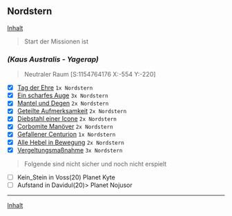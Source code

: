 ## Nordstern

[Inhalt](README.md#inhalt)

> Start der Missionen ist
### _**(Kaus Australis - Yagerap)**_
> Neutraler Raum [S:1154764176 X:-554 Y:-220]

- [x] [Tag der Ehre](m16.md#tag-der-ehre) `1x Nordstern`
- [x] [Ein scharfes Auge](m18.md#ein-scharfes-auge) `3x Nordstern`
- [x] [Mantel und Degen](m18.md#mantel-und-degen) `2x Nordstern`
- [x] [Geteilte Aufmerksamkeit](m18.md#geteilte-aufmerksamkeit) `2x Nordstern`
- [x] [Diebstahl einer Icone](m18.md#diebstahl-einer-icone) `2x Nordstern`
- [x] [Corbomite Manöver](m18.md#corbomite-manöver) `2x Nordstern`
- [x] [Gefallener Centurion](m18.md#gefallener-centurion) `1x Nordstern`
- [x] [Alle Hebel in Bewegung](mFöderation.md#alle-hebel-in-bewegung) `2x Nordstern`
- [x] [Vergeltungsmaßnahme](mKlingonen.md#vergeltungsmaßnahme) `3x Nordstern`

> Folgende sind nicht sicher und noch nicht erspielt
- [ ] Kein_Stein in Voss(20) Planet Kyte
- [ ] Aufstand in Davidul(20)> Planet Nojusor
---

[Inhalt](README.md#inhalt)
